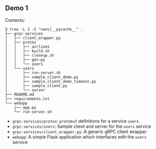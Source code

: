 ## Demo 1

Contents:

```
$ tree -L 3 -I "venv|__pycache__" .
├── grpc-services
│   ├── client_wrapper.py
│   ├── protos
│   │   ├── airlines
│   │   ├── build.sh
│   │   ├── cleanup.sh
│   │   ├── gen-py
│   │   └── users
│   └── users
│       ├── run-server.sh
│       ├── sample_client_demo.py
│       ├── sample_client_demo_timeout.py
│       ├── sample_client.py
│       └── server
├── README.md
├── requirements.txt
└── webapp
    ├── app.py
    └── run-server.sh
```

- `grpc-services/protos`: `protobuf` definitions for a service `users`
- `grpc-services/users`: Sample client and server for the `users` service
- `grpc-services/client_wrapper.py`: A generic gRPC client wrapper
- `webapp`: A simple Flask application which interfaces with the `users` service


